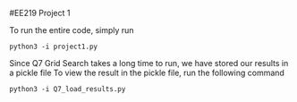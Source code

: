#EE219 Project 1

To run the entire code, simply run 
```
python3 -i project1.py
```

Since Q7 Grid Search takes a long time to run, 
we have stored our results in a pickle file
To view the result in the pickle file, run the following command
```
python3 -i Q7_load_results.py
```
